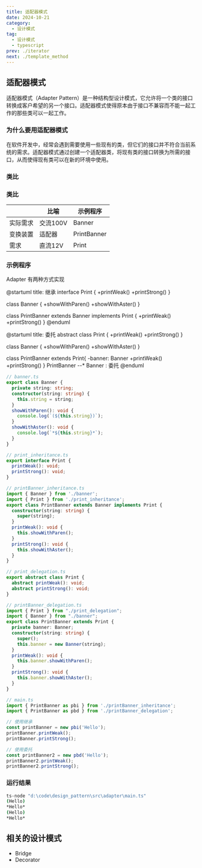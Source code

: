 ```yaml
---
title: 适配器模式
date: 2024-10-21
category:
  - 设计模式
tag:
  - 设计模式
  - typescript
prev: ./iterator
next: ./template_method
---
```




## 适配器模式

适配器模式（Adapter Pattern）是一种结构型设计模式，它允许将一个类的接口转换成客户希望的另一个接口。适配器模式使得原本由于接口不兼容而不能一起工作的那些类可以一起工作。

### 为什么要用适配器模式

在软件开发中，经常会遇到需要使用一些现有的类，但它们的接口并不符合当前系统的需求。适配器模式通过创建一个适配器类，将现有类的接口转换为所需的接口，从而使得现有类可以在新的环境中使用。

### 类比

### 类比

| | 比喻       | 示例程序    |
|------------|-------------|-------------|
| 实际需求   | 交流100V    |Banner      |
| 变换装置   | 适配器      | PrintBanner |
| 需求       | 直流12V     | Print       |

### 示例程序

Adapter 有两种方式实现

@startuml
title: 继承
interface Print {
  +printWeak()
  +printStrong()
}

class Banner {
  +showWithParen()
  +showWithAster()
}

class PrintBanner extends Banner implements Print {
  +printWeak()
  +printStrong()
}
@enduml

@startuml
title: 委托
abstract class Print {
  +printWeak()
  +printStrong()
}

class Banner {
  +showWithParen()
  +showWithAster()
}

class PrintBanner extends Print{
  -banner: Banner
  +printWeak()
  +printStrong()
}
PrintBanner --* Banner : 委托
@enduml
```ts
// banner.ts
export class Banner {
  private string: string;
  constructor(string: string) {
    this.string = string;
  }
  showWithParen(): void {
    console.log(`(${this.string})`);
  }
  showWithAster(): void {
    console.log(`*${this.string}*`);
  }
}

// print_inheritance.ts
export interface Print {
  printWeak(): void;
  printStrong(): void;
}

// printBanner_inheritance.ts
import { Banner } from './banner';
import { Print } from './print_inheritance';
export class PrintBanner extends Banner implements Print {
  constructor(string: string) {
    super(string);
  }
  printWeak(): void {
    this.showWithParen();
  }
  printStrong(): void {
    this.showWithAster();
  }
}

// print_delegation.ts
export abstract class Print {
  abstract printWeak(): void;
  abstract printStrong(): void;
}

// printBanner_delegation.ts
import { Print } from "./print_delegation";
import { Banner } from "./banner";
export class PrintBanner extends Print {
  private banner: Banner;
  constructor(string: string) {
    super();
    this.banner = new Banner(string);
  }
  printWeak(): void {
    this.banner.showWithParen();
  }
  printStrong(): void {
    this.banner.showWithAster();
  }
}

// main.ts
import { PrintBanner as pbi } from './printBanner_inheritance';
import { PrintBanner as pbd } from './printBanner_delegation';

// 使用继承
const printBanner = new pbi('Hello');
printBanner.printWeak();
printBanner.printStrong();

// 使用委托
const printBanner2 = new pbd('Hello');
printBanner2.printWeak();
printBanner2.printStrong();
```
### 运行结果
```sh
ts-node "d:\code\design_pattern\src\adapter\main.ts"
(Hello)
*Hello*
(Hello)
*Hello*
```
## 相关的设计模式
+ Bridge
+ Decorator

